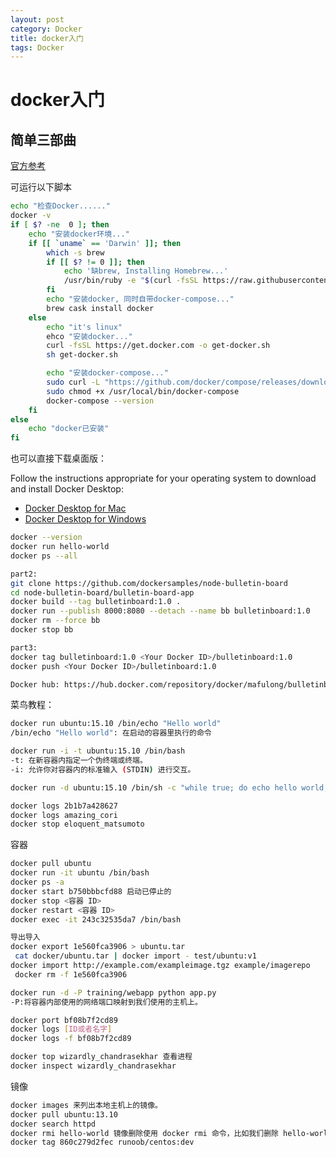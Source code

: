 ```yaml
---
layout: post
category: Docker
title: docker入门
tags: Docker
---
```


# docker入门


## 简单三部曲
[官方参考](https://docs.docker.com/get-started/)

可运行以下脚本

```bash
echo "检查Docker......"
docker -v
if [ $? -ne  0 ]; then
    echo "安装docker环境..."
    if [[ `uname` == 'Darwin' ]]; then
        which -s brew
        if [[ $? != 0 ]]; then
            echo '缺brew, Installing Homebrew...'
            /usr/bin/ruby -e "$(curl -fsSL https://raw.githubusercontent.com/Homebrew/install/master/install)"
        fi
        echo "安装docker, 同时自带docker-compose..."
        brew cask install docker
    else
        echo "it's linux"
        ehco "安装docker..."
        curl -fsSL https://get.docker.com -o get-docker.sh
        sh get-docker.sh

        echo "安装docker-compose..."
        sudo curl -L "https://github.com/docker/compose/releases/download/1.23.1/docker-compose-$(uname -s)-$(uname -m)" -o /usr/local/bin/docker-compose
        sudo chmod +x /usr/local/bin/docker-compose
        docker-compose --version
    fi
else
    echo "docker已安装"
fi

```

也可以直接下载桌面版：

Follow the instructions appropriate for your operating system to download and install Docker Desktop:

- [Docker Desktop for Mac](https://docs.docker.com/docker-for-mac/install/)
- [Docker Desktop for Windows](https://docs.docker.com/docker-for-windows/install/)

```bash
docker --version
docker run hello-world
docker ps --all

part2:
git clone https://github.com/dockersamples/node-bulletin-board
cd node-bulletin-board/bulletin-board-app
docker build --tag bulletinboard:1.0 .
docker run --publish 8000:8080 --detach --name bb bulletinboard:1.0
docker rm --force bb
docker stop bb

part3:
docker tag bulletinboard:1.0 <Your Docker ID>/bulletinboard:1.0
docker push <Your Docker ID>/bulletinboard:1.0
```

```bash
Docker hub: https://hub.docker.com/repository/docker/mafulong/bulletinboard
```


菜鸟教程：

```bash
docker run ubuntu:15.10 /bin/echo "Hello world"
/bin/echo "Hello world": 在启动的容器里执行的命令

docker run -i -t ubuntu:15.10 /bin/bash
-t: 在新容器内指定一个伪终端或终端。
-i: 允许你对容器内的标准输入 (STDIN) 进行交互。

docker run -d ubuntu:15.10 /bin/sh -c "while true; do echo hello world; sleep 1; done"

docker logs 2b1b7a428627
docker logs amazing_cori
docker stop eloquent_matsumoto
```

容器

```bash
docker pull ubuntu
docker run -it ubuntu /bin/bash
docker ps -a
docker start b750bbbcfd88 启动已停止的
docker stop <容器 ID>
docker restart <容器 ID>
docker exec -it 243c32535da7 /bin/bash

导出导入
docker export 1e560fca3906 > ubuntu.tar
 cat docker/ubuntu.tar | docker import - test/ubuntu:v1
docker import http://example.com/exampleimage.tgz example/imagerepo
 docker rm -f 1e560fca3906

docker run -d -P training/webapp python app.py
-P:将容器内部使用的网络端口映射到我们使用的主机上。

docker port bf08b7f2cd89
docker logs [ID或者名字] 
docker logs -f bf08b7f2cd89

docker top wizardly_chandrasekhar 查看进程
docker inspect wizardly_chandrasekhar
```

镜像
```bash
docker images 来列出本地主机上的镜像。
docker pull ubuntu:13.10
docker search httpd
docker rmi hello-world 镜像删除使用 docker rmi 命令，比如我们删除 hello-world 镜像
docker tag 860c279d2fec runoob/centos:dev
```
